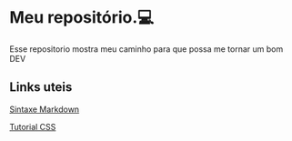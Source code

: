 # Meu repositório.:computer:

 Esse repositorio mostra meu caminho para que possa me tornar um bom DEV

## Links uteis

[Sintaxe Markdown](https://www.markdownguide.org/getting-started/)

[Tutorial CSS](https://www.w3schools.com/css/default.asp)
